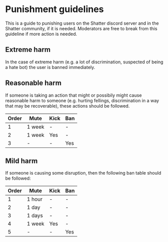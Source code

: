 # Punishment guidelines

This is a guide to punishing users on the Shatter discord server and in the Shatter community, if it is needed. Moderators are free to break from this guideline if more action is needed.

## Extreme harm

In the case of extreme harm (e.g. a lot of discrimination, suspected of being a hate bot) the user is banned immediately.

## Reasonable harm

If someone is taking an action that might or possibily might cause reasonable harm to someone (e.g. hurting fellings, discrimination in a way that may be recoverable), these actions should be followed.

| Order | Mute | Kick | Ban |
| -- | -- | -- | -- |
| 1 | 1 week | - | - |
| 2 | 1 week | Yes | - |
| 3 | - | - | Yes |

## Mild harm

If someone is causing some disruption, then the following ban table should be followed:

| Order | Mute | Kick | Ban |
| -- | -- | -- | -- |
| 1 | 1 hour | - | - |
| 2 | 1 day | - | - |
| 3 | 1 days | - | - |
| 4 | 1 week | Yes | - |
| 5 | - | - | Yes |
